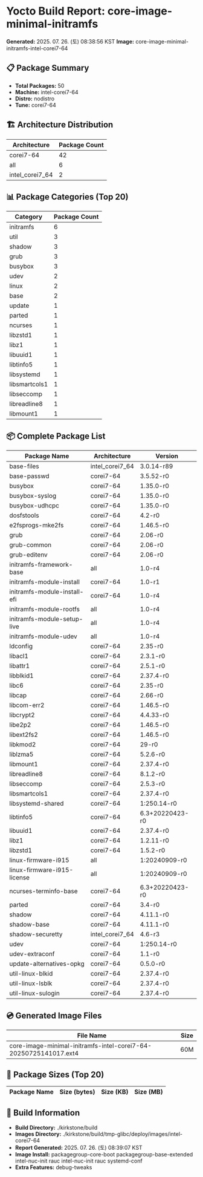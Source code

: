 # Yocto Build Report: core-image-minimal-initramfs

**Generated:** 2025. 07. 26. (토) 08:38:56 KST
**Image:** core-image-minimal-initramfs-intel-corei7-64

## 📋 Package Summary

- **Total Packages:** 50
- **Machine:** intel-corei7-64
- **Distro:** nodistro
- **Tune:** corei7-64

## 🏗️ Architecture Distribution

| Architecture | Package Count |
|--------------|---------------|
| corei7-64            |  42 |
| all                  |   6 |
| intel_corei7_64      |   2 |

## 📊 Package Categories (Top 20)

| Category | Package Count |
|----------|---------------|
| initramfs            |   6 |
| util                 |   3 |
| shadow               |   3 |
| grub                 |   3 |
| busybox              |   3 |
| udev                 |   2 |
| linux                |   2 |
| base                 |   2 |
| update               |   1 |
| parted               |   1 |
| ncurses              |   1 |
| libzstd1             |   1 |
| libz1                |   1 |
| libuuid1             |   1 |
| libtinfo5            |   1 |
| libsystemd           |   1 |
| libsmartcols1        |   1 |
| libseccomp           |   1 |
| libreadline8         |   1 |
| libmount1            |   1 |

## 📦 Complete Package List

| Package Name | Architecture | Version |
|--------------|--------------|---------|
| base-files                     | intel_corei7_64 | 3.0.14-r89           |
| base-passwd                    | corei7-64       | 3.5.52-r0            |
| busybox                        | corei7-64       | 1.35.0-r0            |
| busybox-syslog                 | corei7-64       | 1.35.0-r0            |
| busybox-udhcpc                 | corei7-64       | 1.35.0-r0            |
| dosfstools                     | corei7-64       | 4.2-r0               |
| e2fsprogs-mke2fs               | corei7-64       | 1.46.5-r0            |
| grub                           | corei7-64       | 2.06-r0              |
| grub-common                    | corei7-64       | 2.06-r0              |
| grub-editenv                   | corei7-64       | 2.06-r0              |
| initramfs-framework-base       | all             | 1.0-r4               |
| initramfs-module-install       | corei7-64       | 1.0-r1               |
| initramfs-module-install-efi   | corei7-64       | 1.0-r4               |
| initramfs-module-rootfs        | all             | 1.0-r4               |
| initramfs-module-setup-live    | all             | 1.0-r4               |
| initramfs-module-udev          | all             | 1.0-r4               |
| ldconfig                       | corei7-64       | 2.35-r0              |
| libacl1                        | corei7-64       | 2.3.1-r0             |
| libattr1                       | corei7-64       | 2.5.1-r0             |
| libblkid1                      | corei7-64       | 2.37.4-r0            |
| libc6                          | corei7-64       | 2.35-r0              |
| libcap                         | corei7-64       | 2.66-r0              |
| libcom-err2                    | corei7-64       | 1.46.5-r0            |
| libcrypt2                      | corei7-64       | 4.4.33-r0            |
| libe2p2                        | corei7-64       | 1.46.5-r0            |
| libext2fs2                     | corei7-64       | 1.46.5-r0            |
| libkmod2                       | corei7-64       | 29-r0                |
| liblzma5                       | corei7-64       | 5.2.6-r0             |
| libmount1                      | corei7-64       | 2.37.4-r0            |
| libreadline8                   | corei7-64       | 8.1.2-r0             |
| libseccomp                     | corei7-64       | 2.5.3-r0             |
| libsmartcols1                  | corei7-64       | 2.37.4-r0            |
| libsystemd-shared              | corei7-64       | 1:250.14-r0          |
| libtinfo5                      | corei7-64       | 6.3+20220423-r0      |
| libuuid1                       | corei7-64       | 2.37.4-r0            |
| libz1                          | corei7-64       | 1.2.11-r0            |
| libzstd1                       | corei7-64       | 1.5.2-r0             |
| linux-firmware-i915            | all             | 1:20240909-r0        |
| linux-firmware-i915-license    | all             | 1:20240909-r0        |
| ncurses-terminfo-base          | corei7-64       | 6.3+20220423-r0      |
| parted                         | corei7-64       | 3.4-r0               |
| shadow                         | corei7-64       | 4.11.1-r0            |
| shadow-base                    | corei7-64       | 4.11.1-r0            |
| shadow-securetty               | intel_corei7_64 | 4.6-r3               |
| udev                           | corei7-64       | 1:250.14-r0          |
| udev-extraconf                 | corei7-64       | 1.1-r0               |
| update-alternatives-opkg       | corei7-64       | 0.5.0-r0             |
| util-linux-blkid               | corei7-64       | 2.37.4-r0            |
| util-linux-lsblk               | corei7-64       | 2.37.4-r0            |
| util-linux-sulogin             | corei7-64       | 2.37.4-r0            |

## 💿 Generated Image Files

| File Name | Size |
|-----------|------|
| core-image-minimal-initramfs-intel-corei7-64-20250725141017.ext4 |      60M |

## 📏 Package Sizes (Top 20)

| Package Name | Size (bytes) | Size (KB) | Size (MB) |
|--------------|--------------|-----------|-----------|

## 🔧 Build Information

- **Build Directory:** ./kirkstone/build
- **Images Directory:** ./kirkstone/build/tmp-glibc/deploy/images/intel-corei7-64
- **Report Generated:** 2025. 07. 26. (토) 08:39:07 KST
- **Image Install:**     packagegroup-core-boot     packagegroup-base-extended                   intel-nuc-init     rauc  intel-nuc-init rauc systemd-conf
- **Extra Features:**  debug-tweaks
